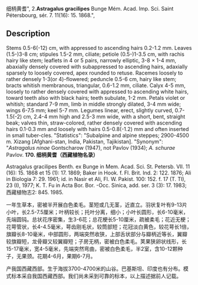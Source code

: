 细柄黄耆",
2.**Astragalus gracilipes** Bunge Mém. Acad. Imp. Sci. Saint Pétersbourg, sér. 7. 11(16): 15. 1868.",

## Description
Stems 0.5-6(-12) cm, with appressed to ascending hairs 0.2-1.2 mm. Leaves (1.5-)3-8 cm; stipules 1.5-2 mm, ciliate; petiole (0.5-)1-3.5 cm, with rachis hairy like stem; leaflets in 4 or 5 pairs, narrowly elliptic, 3-8 × 1-4 mm, abaxially densely covered with subappressed to ascending hairs, adaxially sparsely to loosely covered, apex rounded to retuse. Racemes loosely to rather densely 1-3(or 4)-flowered; peduncle 0.5-6 cm, hairy like stem; bracts whitish membranous, triangular, 0.6-1.2 mm, ciliate. Calyx 4-5 mm, loosely to rather densely covered with appressed to ascending white hairs, toward teeth also with black hairs; teeth subulate, 1-2 mm. Petals violet or whitish; standard 7-9 mm, limb in middle strongly dilated, 3-4 mm wide; wings 6-7.5 mm; keel 5-7 mm. Legumes linear, erect, slightly curved, 0.7-1.5(-2) cm, 2.4-4 mm high and 2.5-3 mm wide, with a short, bent, straight beak; valves thin, straw-colored, rather densely covered with ascending hairs 0.1-0.3 mm and loosely with hairs 0.5-0.8(-1.2) mm and often inserted in small tuber-cles.
  "Statistics": "Subalpine and alpine steppes; 2900-4500 m. Xizang [Afghani-stan, India, Pakistan, Tajikistan].
  "Synonym": "*Astragalus ninae* Gontscharow (1947), not Pavlov (1934); *A. schurae* Pavlov.
**170. 细柄黄耆（西藏植物名录）**

Astragalus gracilipes Benth. ex Bunge in Mem. Acad. Sci. St. Petersb. VII. 11 (16): 15. 1868 et 15 (1): 17. 1869; Baker in Hook. f. Fl. Brit. Ind. 2: 122. 1876; Ali in Biologia 7: 29. 1961; id. in Nasir et Ali, Fl. W. Pakist. 100: 152. f. 17 (T. Tl), 23 (I), 1977; K. T. Fu in Acta Bor. Bor. -Occ. Sinica, add. ser. 3 (3): 17. 1983; 西藏植物志2: 845. 1985.

一年生草本，密被半开展白色柔毛。茎短或几无茎，近直立。羽状复叶有9-13片小叶，长2.5-7.5厘米；叶柄较长；托叶分离，细小；小叶长圆形，长6-10毫米，先端圆钝。总状花序密集，生3-6花；总花梗长5-10厘米，疏被柔毛；花近无梗；花萼管状，长4-4.5毫米，萼齿刚毛状，较筒部短；花冠淡白黄色，较花萼长1倍，旗瓣长8-10毫米，中部圆形，两端突然收狭，上部舌状部分与瓣柄近等长，翼瓣较旗瓣短，龙骨瓣又较翼瓣短；子房无柄，密被白色柔毛。荚果狭卵状线形，长15-17毫米，宽4-5毫米，先端突然弯曲，密被白色柔毛，半2室，含10-12颗种子，无果颈。花期4-6月，果期6-7月。

产我国西藏西部。生于海拔3700-4700米的山谷。巴基斯坦、印度也有分布。模式标本采自我国西藏西部。我们尚未采到可靠的标本，以上描述据前人记载。
